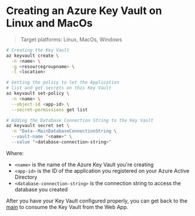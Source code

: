 # Creating an Azure Key Vault on Linux and MacOs

> Target platforms: Linux, MacOs, Windows

```bash
# Creating the Key Vault
az keyvault create \
  -n <name> \
  -g <resourcegroupname> \
  -l <location>

# Setting the policy to let the Application
# list and get secrets on this Key Vault
az keyvault set-policy \
  -n <name> \
  --object-id <app-id> \
  --secret-permissions get list

# Adding the Database Connection String to the Key Vault
az keyvault secret set \
  -n "Data--MainDatabaseConnectionString \
  --vault-name "<name>" \
  --value "<database-connection-string>"
```

Where:

- `<name>` is the name of the Azure Key Vault you're creating
- `<app-id>` is the ID of the application you registered on your Azure Active Directory
- `<database-connection-string>` is the connection string to access
the database you created

After you have your Key Vault configured properly, you can get back to the
[main](01-key-vault.md#Using-the-Key-Vault-from-the-Web-App)
to consume the Key Vault from the Web App.